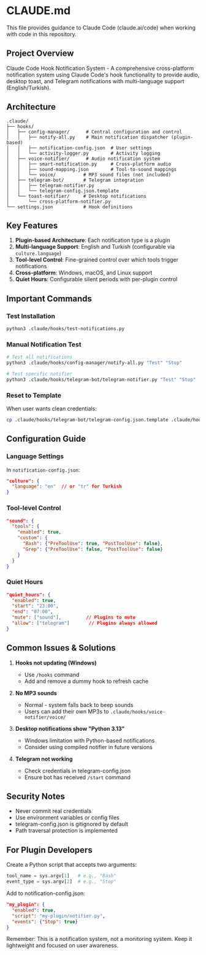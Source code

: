 # CLAUDE.md

This file provides guidance to Claude Code (claude.ai/code) when working with code in this repository.

## Project Overview

Claude Code Hook Notification System - A comprehensive cross-platform notification system using Claude Code's hook functionality to provide audio, desktop toast, and Telegram notifications with multi-language support (English/Turkish).

## Architecture

```
.claude/
├── hooks/
│   ├── config-manager/      # Central configuration and control
│   │   ├── notify-all.py    # Main notification dispatcher (plugin-based)
│   │   ├── notification-config.json  # User settings
│   │   └── activity-logger.py        # Activity logging
│   ├── voice-notifier/      # Audio notification system
│   │   ├── smart-notification.py     # Cross-platform audio
│   │   ├── sound-mapping.json        # Tool-to-sound mappings
│   │   └── voice/          # MP3 sound files (not included)
│   ├── telegram-bot/       # Telegram integration
│   │   ├── telegram-notifier.py
│   │   └── telegram-config.json.template
│   └── toast-notifier/     # Desktop notifications
│       └── cross-platform-notifier.py
└── settings.json           # Hook definitions
```

## Key Features

1. **Plugin-based Architecture**: Each notification type is a plugin
2. **Multi-language Support**: English and Turkish (configurable via `culture.language`)
3. **Tool-level Control**: Fine-grained control over which tools trigger notifications
4. **Cross-platform**: Windows, macOS, and Linux support
5. **Quiet Hours**: Configurable silent periods with per-plugin control

## Important Commands

### Test Installation
```bash
python3 .claude/hooks/test-notifications.py
```

### Manual Notification Test
```bash
# Test all notifications
python3 .claude/hooks/config-manager/notify-all.py "Test" "Stop"

# Test specific notifier
python3 .claude/hooks/telegram-bot/telegram-notifier.py "Test" "Stop"
```

### Reset to Template
When user wants clean credentials:
```bash
cp .claude/hooks/telegram-bot/telegram-config.json.template .claude/hooks/telegram-bot/telegram-config.json
```

## Configuration Guide

### Language Settings
In `notification-config.json`:
```json
"culture": {
  "language": "en"  // or "tr" for Turkish
}
```

### Tool-level Control
```json
"sound": {
  "tools": {
    "enabled": true,
    "custom": {
      "Bash": {"PreToolUse": true, "PostToolUse": false},
      "Grep": {"PreToolUse": false, "PostToolUse": false}
    }
  }
}
```

### Quiet Hours
```json
"quiet_hours": {
  "enabled": true,
  "start": "23:00",
  "end": "07:00",
  "mute": ["sound"],         // Plugins to mute
  "allow": ["telegram"]       // Plugins always allowed
}
```

## Common Issues & Solutions

1. **Hooks not updating (Windows)**
   - Use `/hooks` command
   - Add and remove a dummy hook to refresh cache

2. **No MP3 sounds**
   - Normal - system falls back to beep sounds
   - Users can add their own MP3s to `.claude/hooks/voice-notifier/voice/`

3. **Desktop notifications show "Python 3.13"**
   - Windows limitation with Python-based notifications
   - Consider using compiled notifier in future versions

4. **Telegram not working**
   - Check credentials in telegram-config.json
   - Ensure bot has received `/start` command

## Security Notes

- Never commit real credentials
- Use environment variables or config files
- telegram-config.json is gitignored by default
- Path traversal protection is implemented

## For Plugin Developers

Create a Python script that accepts two arguments:
```python
tool_name = sys.argv[1]   # e.g., "Bash"
event_type = sys.argv[2]  # e.g., "Stop"
```

Add to notification-config.json:
```json
"my_plugin": {
  "enabled": true,
  "script": "my-plugin/notifier.py",
  "events": {"Stop": true}
}
```

Remember: This is a notification system, not a monitoring system. Keep it lightweight and focused on user awareness.